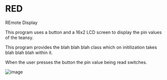 # RED
REmote Display

This program uses a button and a 16x2 LCD screen to display the pin values of the teansy.

This program provides the blah blah blah class which on initilization takes blah blah blah within it.

When the user presses the button the pin value being read switches.

![image](https://user-images.githubusercontent.com/71783313/119910783-bdd07480-bf0c-11eb-9a40-7dd7558f2455.png)
